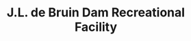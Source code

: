 ---
title: "J.L. de Bruin Dam Recreational Facility"
url: /burgersdorp/j-l-de-bruin-dam-recreational-facility/
shop: Allgemein
---